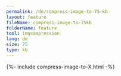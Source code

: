 ```yaml
---
permalink: /de/compress-image-to-75-kb
layout: feature
fileName: compress-image-to-75kb
folderName: feature
tool: imgcompression
lang: de
size: 75
type: kb
---
```


{%- include compress-image-to-X.html -%}
